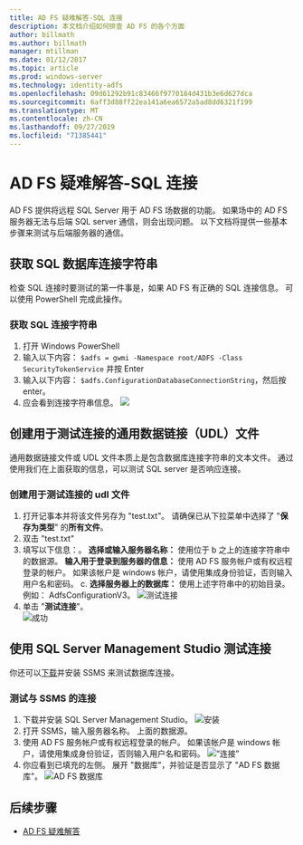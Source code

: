 ```yaml
---
title: AD FS 疑难解答-SQL 连接
description: 本文档介绍如何排查 AD FS 的各个方面
author: billmath
ms.author: billmath
manager: mtillman
ms.date: 01/12/2017
ms.topic: article
ms.prod: windows-server
ms.technology: identity-adfs
ms.openlocfilehash: 09d61292b91c83466f9770184d431b3e6d627dca
ms.sourcegitcommit: 6aff3d88ff22ea141a6ea6572a5ad8dd6321f199
ms.translationtype: MT
ms.contentlocale: zh-CN
ms.lasthandoff: 09/27/2019
ms.locfileid: "71385441"
---
```

# <a name="ad-fs-troubleshooting---sql-connectivity"></a>AD FS 疑难解答-SQL 连接
AD FS 提供将远程 SQL Server 用于 AD FS 场数据的功能。  如果场中的 AD FS 服务器无法与后端 SQL server 通信，则会出现问题。  以下文档将提供一些基本步骤来测试与后端服务器的通信。

## <a name="acquire-the-sql-database-connection-string"></a>获取 SQL 数据库连接字符串
检查 SQL 连接时要测试的第一件事是，如果 AD FS 有正确的 SQL 连接信息。  可以使用 PowerShell 完成此操作。

### <a name="to-acquire-the-sql-connection-string"></a>获取 SQL 连接字符串
1.  打开 Windows PowerShell
2. 输入以下内容： `$adfs = gwmi -Namespace root/ADFS -Class SecurityTokenService` 并按 Enter
3. 输入以下内容： `$adfs.ConfigurationDatabaseConnectionString`，然后按 enter。
4. 应会看到连接字符串信息。
![](media/ad-fs-tshoot-sql/sql2.png)

## <a name="create-a-universal-data-link-udl-file-to-test-connectivity"></a>创建用于测试连接的通用数据链接（UDL）文件
通用数据链接文件或 UDL 文件本质上是包含数据库连接字符串的文本文件。  通过使用我们在上面获取的信息，可以测试 SQL server 是否响应连接。

### <a name="to-create-a-udl-file-to-test-connectivity"></a>创建用于测试连接的 udl 文件

1. 打开记事本并将该文件另存为 "test.txt"。  请确保已从下拉菜单中选择了 "**保存为类型**" 的**所有文件**。
2. 双击 "test.txt"
3. 填写以下信息：。 **选择或输入服务器名称：** 使用位于 b 之上的连接字符串中的数据源。 **输入用于登录到服务器的信息：** 使用 AD FS 服务帐户或有权远程登录的帐户。  如果该帐户是 windows 帐户，请使用集成身份验证，否则输入用户名和密码。
    c. **选择服务器上的数据库：** 使用上述字符串中的初始目录。  例如： AdfsConfigurationV3。
   ![测试连接](media/ad-fs-tshoot-sql/sql4.png)
1. 单击 "**测试连接**"。</br>
![成功](media/ad-fs-tshoot-sql/sql3.png)

## <a name="use-sql-server-management-studio-to-test-connectivity"></a>使用 SQL Server Management Studio 测试连接
你还可以[下载](https://go.microsoft.com/fwlink/?linkid=864329)并安装 SSMS 来测试数据库连接。

### <a name="to-test-connectivity-with-ssms"></a>测试与 SSMS 的连接
1. 下载并安装 SQL Server Management Studio。
![安装](media/ad-fs-tshoot-sql/sql5.png)
1. 打开 SSMS，输入服务器名称。  上面的数据源。
2. 使用 AD FS 服务帐户或有权远程登录的帐户。  如果该帐户是 windows 帐户，请使用集成身份验证，否则输入用户名和密码。
![“连接”](media/ad-fs-tshoot-sql/sql6.png)
1. 你应看到已填充的左侧。  展开 "数据库"，并验证是否显示了 "AD FS 数据库"。
![AD FS 数据库](media/ad-fs-tshoot-sql/sql7.png)

## <a name="next-steps"></a>后续步骤

- [AD FS 疑难解答](ad-fs-tshoot-overview.md)